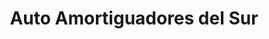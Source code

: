 ---
title: "Auto Amortiguadores del Sur"
url: /quito/auto-amortiguadores-del-sur/
shop: piezas de automóviles
---